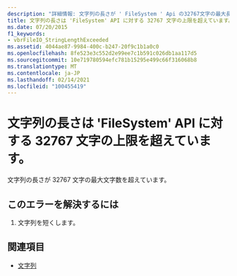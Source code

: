 ```yaml
---
description: "詳細情報: 文字列の長さが ' FileSystem ' Api の32767文字の最大長を超えています"
title: 文字列の長さは 'FileSystem' API に対する 32767 文字の上限を超えています。
ms.date: 07/20/2015
f1_keywords:
- vbrFileIO_StringLengthExceeded
ms.assetid: 4044ae87-9984-400c-b247-20f9c1b1a0c0
ms.openlocfilehash: 8fe523e3c552d2e99ee7c1b591c026db1aa117d5
ms.sourcegitcommit: 10e719780594efc781b15295e499c66f316068b8
ms.translationtype: MT
ms.contentlocale: ja-JP
ms.lasthandoff: 02/14/2021
ms.locfileid: "100455419"
---
```

# <a name="string-length-exceeds-maximum-length-of-32767-characters-for-filesystem-apis"></a>文字列の長さは 'FileSystem' API に対する 32767 文字の上限を超えています。

文字列の長さが 32767 文字の最大文字数を超えています。  
  
## <a name="to-correct-this-error"></a>このエラーを解決するには  
  
1. 文字列を短くします。  
  
## <a name="see-also"></a>関連項目

- [文字列](../programming-guide/language-features/strings/index.md)
